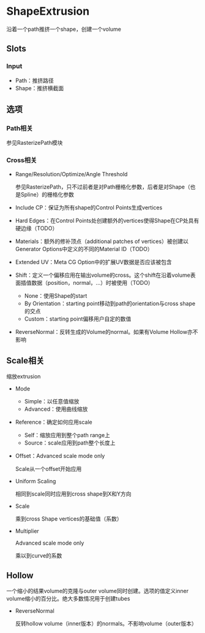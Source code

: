 # ShapeExtrusion

沿着一个path推挤一个shape，创建一个volume

## Slots

### Input

- Path：推挤路径
- Shape：推挤横截面

## 选项

### Path相关

参见RasterizePath模块

### Cross相关

- Range/Resolution/Optimize/Angle Threshold

    参见RasterizePath，只不过前者是对Path栅格化参数，后者是对Shape（也是Spline）的栅格化参数

- Include CP：保证为所有shape的Control Points生成vertices

- Hard Edges：在Control Points处创建额外的vertices使得Shape在CP处具有硬边缘（TODO）

- Materials：额外的修补顶点（additional patches of vertices）被创建以Generator Options中定义的不同的Material ID（TODO）

- Extended UV：Meta CG Option中的扩展UV数据是否应该被包含

- Shift：定义一个偏移应用在输出volume的cross。这个shift在沿着volume表面插值数据（position，normal，...）时被使用（TODO）

  - None：使用Shape的start
  - By Orientation：starting point移动到path的orientation与cross shape的交点
  - Custom：starting point偏移用户自定的数值

- ReverseNormal：反转生成的Volume的normal。如果有Volume Hollow亦不影响

## Scale相关

缩放extrusion

- Mode

  - Simple：以任意值缩放
  - Advanced：使用曲线缩放

- Reference：确定如何应用scale

  - Self：缩放应用到整个path range上
  - Source：scale应用到path整个长度上

- Offset：Advanced scale mode only

    Scale从一个offset开始应用

- Uniform Scaling

    相同到scale同时应用到cross shape到X和Y方向

- Scale

    乘到cross Shape vertices的基础值（系数）

- Multiplier

    Advanced scale mode only

    乘以到curve的系数

## Hollow

一个缩小的结果volume的克隆与outer volume同时创建。选项的值定义inner volume缩小的百分比。绝大多数情况用于创建tubes

- ReverseNormal

    反转hollow volume（inner版本）的normals。不影响volume（outer版本）
